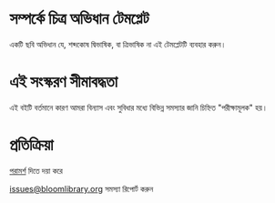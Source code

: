 # সম্পর্কে চিত্র অভিধান টেমপ্লেট
একটি ছবি অভিধান যে, শব্দকোষ দ্বিভাষিক, বা ত্রিভাষিক না এই টেমপ্লেটটি ব্যবহার করুন।

# এই সংস্করণ সীমাবদ্ধতা
এই বইটি বর্তমানে কারণ আমরা বিন্যাস এবং সুবিধার মধ্যে বিভিন্ন সমস্যার জানি চিহ্নিত "পরীক্ষামূলক" হয়।

# প্রতিক্রিয়া
[পরামর্শ](http://bloom.palaso.org/suggestions/) দিতে দয়া করে

[issues@bloomlibrary.org](mailto:issues@bloomlibrary.org?subject=Picture&nbsp;Dictionary&nbsp;Problem) সমস্যা রিপোর্ট করুন
